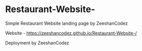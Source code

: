 # Restaurant-Website-
Simple Restaurant Website landing page by ZeeshanCodez 



Website - https://zeeshancodez.github.io/Restaurant-Website-/



Deployment by ZeeshanCodez 
